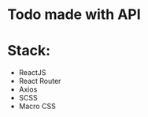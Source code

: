 # Todo made with API

# Stack:

<ul>
 <li>ReactJS</li>
 <li>React Router</li>
 <li>Axios</li>
 <li>SCSS</li>
 <li>Macro CSS</li>
</ul>
